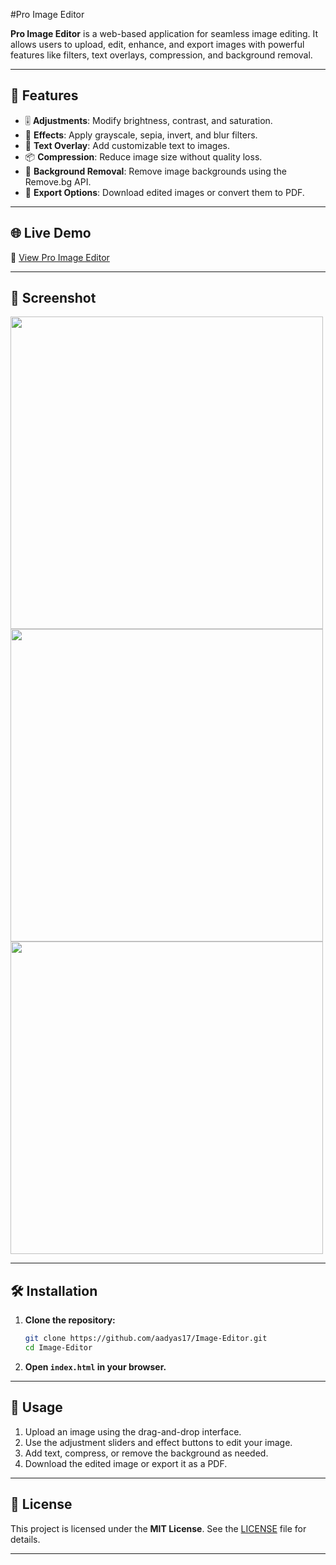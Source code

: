 #Pro Image Editor

**Pro Image Editor** is a web-based application for seamless image editing. It allows users to upload, edit, enhance, and export images with powerful features like filters, text overlays, compression, and background removal.

---

## 🚀 Features

- 🎚️ **Adjustments**: Modify brightness, contrast, and saturation.
- 🎨 **Effects**: Apply grayscale, sepia, invert, and blur filters.
- 📝 **Text Overlay**: Add customizable text to images.
- 📦 **Compression**: Reduce image size without quality loss.
- 🧼 **Background Removal**: Remove image backgrounds using the Remove.bg API.
- 💾 **Export Options**: Download edited images or convert them to PDF.

---

## 🌐 Live Demo

🔗 [View Pro Image Editor](https://aadyas17.github.io/Image-Editor/)

---

## 📸 Screenshot
<img src="https://github.com/user-attachments/assets/44fd4f97-d44f-49a9-b0f1-946aeaa7702c" width="500"/>
<br>
<img src="https://github.com/user-attachments/assets/c61cd791-c821-4204-8be7-74e32df1260c" width="500"/>
<br>
<img src="https://github.com/user-attachments/assets/de3088b1-89a2-492c-bd74-d8689df2bf22" width="500"/>

---

## 🛠️ Installation

1. **Clone the repository:**
   ```bash
   git clone https://github.com/aadyas17/Image-Editor.git
   cd Image-Editor
   ```

2. **Open `index.html` in your browser.**

---

## 📘 Usage

1. Upload an image using the drag-and-drop interface.
2. Use the adjustment sliders and effect buttons to edit your image.
3. Add text, compress, or remove the background as needed.
4. Download the edited image or export it as a PDF.

---

## 📄 License

This project is licensed under the **MIT License**. See the [LICENSE](LICENSE) file for details.

---


